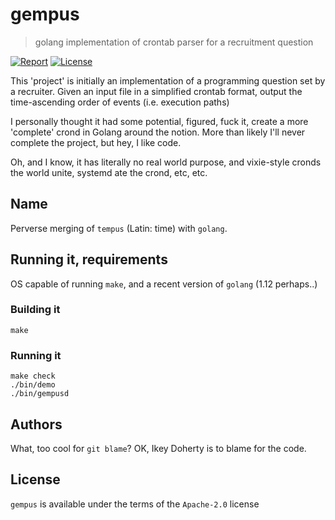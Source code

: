 # gempus

> golang implementation of crontab parser for a recruitment question

[![Report](https://goreportcard.com/badge/github.com/ikeycode/gempus)](https://goreportcard.com/report/github.com/ikeycode/gempus) [![License](https://img.shields.io/badge/License-Apache%202.0-blue.svg)](https://opensource.org/licenses/Apache-2.0)

This 'project' is initially an implementation of a programming question set
by a recruiter. Given an input file in a simplified crontab format, output
the time-ascending order of events (i.e. execution paths)

I personally thought it had some potential, figured, fuck it, create
a more 'complete' crond in Golang around the notion. More than likely
I'll never complete the project, but hey, I like code.

Oh, and I know, it has literally no real world purpose, and vixie-style
cronds the world unite, systemd ate the crond, etc, etc.

## Name

Perverse merging of `tempus` (Latin: time) with `golang`.

## Running it, requirements

OS capable of running `make`, and a recent version of `golang` (1.12 perhaps..)

### Building it

    make

### Running it

    make check
    ./bin/demo
    ./bin/gempusd

## Authors

What, too cool for `git blame`? OK, Ikey Doherty is to blame for the code.

## License

`gempus` is available under the terms of the `Apache-2.0` license
